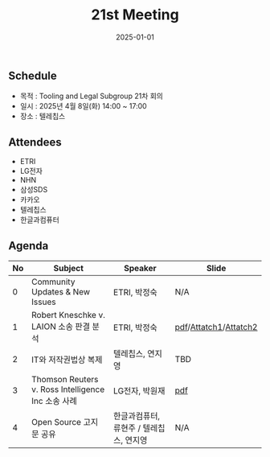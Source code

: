 ﻿---
title: "21st Meeting"
linkTitle: "21st Meeting"
weight: 5
date: 2025-01-01
type: docs
categories: ["Tooling&Legal"]
tags: []
description: Tooling & Legal Subgroup 21th Meeting
---

## Schedule
* 목적 : Tooling and Legal Subgroup 21차 회의
* 일시 : 2025년 4월 8일(화) 14:00 ~ 17:00
* 장소 : 텔레칩스

## Attendees
* ETRI
* LG전자
* NHN
* 삼성SDS
* 카카오
* 텔레칩스
* 한글과컴퓨터

## Agenda
| No | Subject           | Speaker | Slide |
|----|-----------------|------|------|
| 0  | Community Updates & New Issues | ETRI, 박정숙 | N/A |
| 1  | Robert Kneschke v. LAION 소송 판결 분석 | ETRI, 박정숙 | [pdf](./1_AI_Copyright_Issue_RobertKneschke_v_LAION.pdf)/[Attatch1](./1_1_the_bill_on_legal_tech_industry.pdf)/[Attatch2](./1_2_Latest_Legislative_Trends.pdf) |
| 2  | IT와 저작권법상 복제 | 텔레칩스, 연지영 | TBD |
| 3  | Thomson Reuters v. Ross Intelligence Inc 소송 사례 | LG전자, 박원재 | [pdf](./3_Westlaw_v_RossAI.pdf) |
| 4  | Open Source 고지문 공유 | 한글과컴퓨터, 류현주 / 텔레칩스, 연지영 | N/A |


<!-- 

## Attendees

## Meeting Minutes

## Photo Gallery

<div ><span class="image fit">
</span></div> -->
